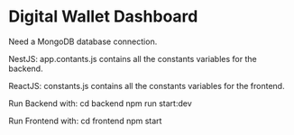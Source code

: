 # Digital Wallet Dashboard
Need a MongoDB database connection.

NestJS: app.contants.js contains all the constants variables for the backend.

ReactJS: constants.js contains all the constants variables for the frontend.


Run Backend with:
cd backend
npm run start:dev


Run Frontend with:
cd frontend
npm start
